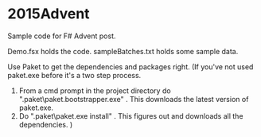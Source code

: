 # 2015Advent
Sample code for F# Advent post. 

Demo.fsx holds the code.
sampleBatches.txt holds some sample data. 

Use Paket to get the dependencies and packages right. (If you've not used paket.exe before it's a two step process.
1. From a cmd prompt in the project directory do ".paket\paket.bootstrapper.exe" . This downloads the latest version of paket.exe.
2. Do ".paket\paket.exe install" . This figures out and downloads all the dependencies. )
